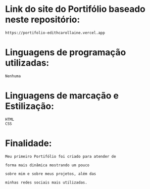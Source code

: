 # Link do site do Portifólio baseado neste repositório:

    https://portifolio-edithcarollaine.vercel.app

# Linguagens de programação utilizadas:
    Nenhuma

# Linguagens de marcação e Estilização:
    HTML
    CSS

# Finalidade:
    Meu primeiro Portifólio foi criado para atender de 
    
    forma mais dinâmica mostrando um pouco 
    
    sobre mim e sobre meus projetos, além das 
    
    minhas redes sociais mais utilizadas. 